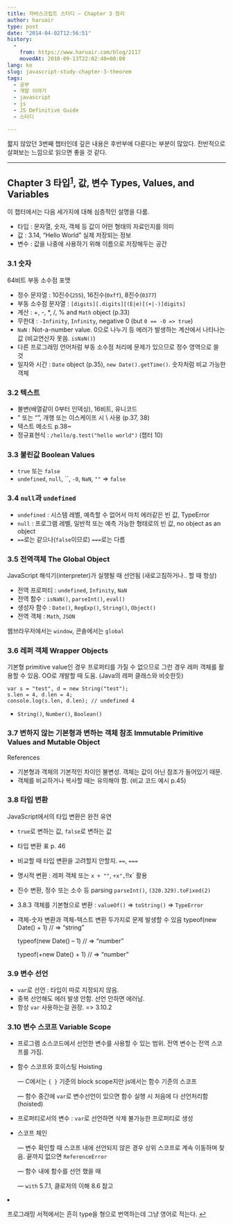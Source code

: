 ```yaml
---
title: 자바스크립트 스터디 – Chapter 3 정리
author: haruair
type: post
date: "2014-04-02T12:56:51"
history:
  - 
    from: https://www.haruair.com/blog/2117
    movedAt: 2018-09-13T22:02:40+00:00
lang: ko
slug: javascript-study-chapter-3-theorem
tags:
  - 공부
  - 개발 이야기
  - javascript
  - js
  - JS Definitive Guide
  - 스터디

---
```

짧지 않았던 3번째 챕터인데 깊은 내용은 후반부에 다룬다는 부분이 많았다. 전반적으로 살펴보는 느낌으로 읽으면 좋을 것 같다.

* * *

## Chapter 3 타입<sup id="fnref-2117-1"><a href="#fn-2117-1" rel="footnote">1</a></sup>, 값, 변수 Types, Values, and Variables

이 챕터에서는 다음 세가지에 대해 심층적인 설명을 다룸.

  * 타입 : 문자열, 숫자, 객체 등 값이 어떤 형태의 자료인지를 의미
  * 값 : 3.14, &#8220;Hello World&#8221; 실제 저장되는 정보
  * 변수 : 값을 나중에 사용하기 위해 이름으로 저장해두는 공간

<!--more-->

### 3.1 숫자

64비트 부동 소수점 포맷

  * 정수 문자열 : 10진수(`255`), 16진수(`0xff`), 8진수(`0377`)
  * 부동 소수점 문자열 : `[digits][.digits][(E|e)[(+|-)]digits]`
  * 계산 : +, -, *, /, % and `Math` object (p.33)
  * 무한대 : `-Infinity`, `Infinity`, negative 0 (but `0 == -0 => true`)
  * `NaN` : Not-a-number value. 0으로 나누기 등 에러가 발생하는 계산에서 나타나는 값 (비교연산자 못씀. `isNaN()`)
  * 다른 프로그래밍 언어처럼 부동 소수점 처리에 문제가 있으므로 정수 영역으로 쓸 것
  * 일자와 시간 : `Date` object (p.35), `new Date().getTime()`. 숫자처럼 비교 가능한 객체

### 3.2 텍스트

  * 불변(배열같이 0부터 인덱싱), 16비트, 유니코드
  * &#8221; 또는 &#8220;&#8221;, 개행 또는 이스케이프 시 \ 사용 (p.37, 38)
  * 텍스트 메소드 p.38~
  * 정규표현식 : `/hello/g.test("hello world")` (챕터 10)

### 3.3 불린값 Boolean Values

  * `true` 또는 `false`
  * `undefined`, `null`, ``, `-0`, `NaN`, `""` => `false`

### 3.4 `null`과 `undefined`

  * `undefined` : 시스템 레벨, 예측할 수 없어서 마치 에러같은 빈 값, TypeError
  * `null` : 프로그램 레벨, 일반적 또는 예측 가능한 형태로의 빈 값, no object as an object
  * `==`로는 같으나(`false`이므로) `===`로는 다름

### 3.5 전역객체 The Global Object

JavaScript 해석기(interpreter)가 실행될 때 선언됨 (새로고침하거나.. 할 때 항상)

  * 전역 프로퍼티 : `undefined`, `Infinity`, `NaN`
  * 전역 함수 : `isNaN()`, `parseInt()`, `eval()`
  * 생성자 함수 : `Date()`, `RegExp()`, `String()`, `Object()`
  * 전역 객체 : `Math`, `JSON`

웹브라우저에서는 `window`, 콘솔에서는 `global`

### 3.6 레퍼 객체 Wrapper Objects

기본형 primitive value인 경우 프로퍼티를 가질 수 없으므로 그런 경우 레퍼 객체를 활용할 수 있음. OO로 개발할 때 도움. (Java의 레퍼 클래스와 비슷한듯)

    var s = "test", d = new String("test");
    s.len = 4, d.len = 4;
    console.log(s.len, d.len); // undefined 4
    

  * `String()`, `Number()`, `Boolean()`

### 3.7 변하지 않는 기본형과 변하는 객체 참조 Immutable Primitive Values and Mutable Object

References

  * 기본형과 객체의 기본적인 차이인 불변성. 객체는 값이 아닌 참조가 들어있기 때문.
  * 객체를 비교하거나 복사할 때는 유의해야 함. (비교 코드 예시 p.45)

### 3.8 타입 변환

JavaScript에서의 타입 변환은 완전 유연

  * `true`로 변하는 값, `false`로 변하는 값
  * 타입 변환 표 p. 46
  * 비교할 때 타입 변환을 고려할지 안할지. `==`, `===`
  * 명시적 변환 : 레퍼 객체 또는 `x + ""`, `+x",`!!x\` 활용
  * 진수 변환, 정수 또는 소수 등 parsing `parseInt()`, `(320.329).toFixed(2)`
  * 3.8.3 객체를 기본형으로 변환 : `valueOf()` => `toString()` => `TypeError`
  * 객체-숫자 변환과 객체-텍스트 변환 두가지로 문제 발생할 수 있음 
    typeof(new Date() + 1) // => &#8220;string&#8221;
  
    typeof(new Date() &#8211; 1) // => &#8220;number&#8221;
  
    typeof(+new Date() + 1) // => &#8220;number&#8221;

### 3.9 변수 선언

  * `var`로 선언 : 타입이 따로 지정되지 않음.
  * 중복 선언해도 에러 발생 안함. 선언 안하면 에러남.
  * 항상 `var` 사용하는걸 권장. => 3.10.2

### 3.10 변수 스코프 Variable Scope

  * 프로그램 소스코드에서 선언한 변수를 사용할 수 있는 범위. 전역 변수는 전역 스코프를 가짐.
  * 함수 스코프와 호이스팅 Hoisting
  
    &#8212; C에서는 `{ }` 기준의 block scope지만 js에서는 함수 기준의 스코프
  
    &#8212; 함수 중간에 `var`로 변수선언이 있으면 함수 실행 시 처음에 다 선언처리함 (hoisted)
  * 프로퍼티로서의 변수 : `var`로 선언하면 삭제 불가능한 프로퍼티로 생성
  * 스코프 체인
  
    &#8212; 변수 확인할 때 스코프 내에 선언되지 않은 경우 상위 스코프로 계속 이동하며 찾음. 끝까지 없으면 `ReferenceError`
  
    &#8212; 함수 내에 함수를 선언 했을 때
  
    &#8212; `with` 5.7.1, 클로저의 이해 8.6 참고

<li id="fn-2117-1">
  <p>
    프로그래밍 서적에서는 흔히 type을 형으로 번역하는데 그냥 영어로 적는다.&#160;<a href="#fnref-2117-1" rev="footnote">&#8617;</a> </fn></footnotes>
